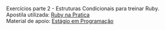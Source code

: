 Exercícios parte 2 - Estruturas Condicionais para treinar Ruby.<br>
Apostila utilizada: [Ruby na Pratica](https://ifrnead.github.io/rubynapratica/contents/programacao_estruturada/lista_exercicios_2.html) <br>
Material de apoio: [Estágio em Programação](https://infosimples.github.io/estagio-em-programacao/aulas/03/01_ruby/)
